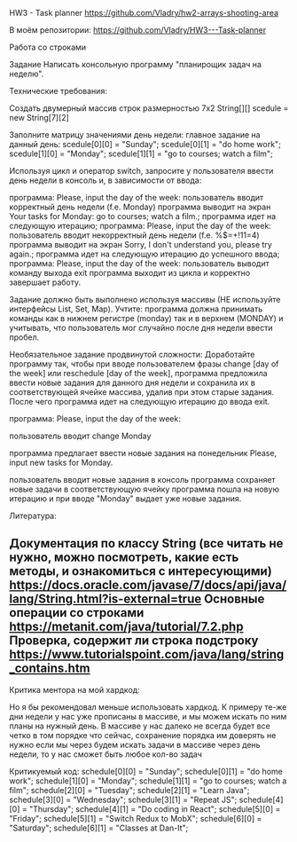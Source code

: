 HW3 - Task planner
https://github.com/Vladry/hw2-arrays-shooting-area

В моём репозитории:
https://github.com/Vladry/HW3---Task-planner


Работа со строками

Задание
Написать консольную программу "планирощик задач на неделю".

Технические требования:


Создать двумерный массив строк размерностью 7х2
String[][] scedule = new String[7][2]


Заполните матрицу значениями день недели: главное задание на данный день:
scedule[0][0] = "Sunday";
scedule[0][1] = "do home work";
scedule[1][0] = "Monday";
scedule[1][1] = "go to courses; watch a film";


Используя цикл и оператор switch, запросите у пользователя ввести день недели в консоль и, в зависимости от ввода:

программа: Please, input the day of the week: 
пользователь вводит корректный день недели (f.e. Monday)
программа выводит на экран Your tasks for Monday: go to courses; watch a film.; программа идет на следующую итерацию;
программа: Please, input the day of the week: 
пользователь вводит некорректный день недели (f.e. %$=+!11=4)
программа выводит на экран Sorry, I don't understand you, please try again.; программа идет на следующую итерацию до успешного ввода;
программа: Please, input the day of the week: 
пользователь выводит команду выхода exit
программа выходит из цикла и корректно завершает работу.



Задание должно быть выполнено используя массивы (НЕ используйте интерфейсы List, Set, Map).
Учтите: программа должна принимать команды как в нижнем регистре (monday) так и в верхнем (MONDAY) и учитывать, что пользователь мог случайно после дня недели ввести пробел.



Необязательное задание продвинутой сложности:
Доработайте программу так, чтобы при вводе пользователем фразы change [day of the week] или reschedule [day of the week], программа предложила ввести новые задания для данного дня недели и сохранила их в соответствующей ячейке массива, удалив при этом старые задания. После чего программа идет на следующую итерацию до ввода exit.

программа: Please, input the day of the week: 

пользователь вводит change Monday

программа предлагает ввести новые задания на понедельник Please, input new tasks for Monday.

пользователь вводит новые задания в консоль
программа сохраняет новые задачи в соответствующую ячейку
программа пошла на новую итерацию и при вводе "Monday" выдает уже новые задания.


Литература:

Документация по классу String (все читать не нужно, можно посмотреть, какие есть методы, и ознакомиться с интересующими)
https://docs.oracle.com/javase/7/docs/api/java/lang/String.html?is-external=true
Основные операции со строками
https://metanit.com/java/tutorial/7.2.php
Проверка, содержит ли строка подстроку
https://www.tutorialspoint.com/java/lang/string_contains.htm
-------------------------
Критика ментора на мой хардкод:

Но я бы рекомендовал меньше использовать хардкод. К примеру те-же дни недели у нас уже прописаны в массиве, и мы можем искать по ним планы на нужный день. В массиве у нас далеко не всегда будет все четко в том порядке что сейчас, сохранение порядка им доверять не нужно
 если мы через будем искать задачи в массиве через день недели, то у нас сможет быть любое кол-во задач

Критикуемый код:
        schedule[0][0] = "Sunday";
        schedule[0][1] = "do home work";
        schedule[1][0] = "Monday";
        schedule[1][1] = "go to courses; watch a film";
        schedule[2][0] = "Tuesday";
        schedule[2][1] = "Learn Java";
        schedule[3][0] = "Wednesday";
        schedule[3][1] = "Repeat JS";
        schedule[4][0] = "Thursday";
        schedule[4][1] = "Do coding in React";
        schedule[5][0] = "Friday";
        schedule[5][1] = "Switch Redux to MobX";
        schedule[6][0] = "Saturday";
        schedule[6][1] = "Classes at Dan-It";
